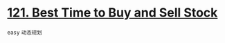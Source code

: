 # [121. Best Time to Buy and Sell Stock](https://leetcode.com/problems/best-time-to-buy-and-sell-stock/)

`easy` `动态规划`